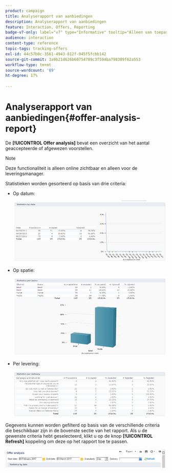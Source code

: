 ```yaml
---
product: campaign
title: Analyserapport van aanbiedingen
description: Analyserapport van aanbiedingen
feature: Interaction, Offers, Reporting
badge-v7-only: label="v7" type="Informative" tooltip="Alleen van toepassing op Campaign Classic v7"
audience: interaction
content-type: reference
topic-tags: tracking-offers
exl-id: 44c57b0c-3561-4943-812f-945f5fcbb142
source-git-commit: 3a9b21d626b60754789c3f594ba798309f62a553
workflow-type: tm+mt
source-wordcount: '89'
ht-degree: 17%

---
```


# Analyserapport van aanbiedingen{#offer-analysis-report}



De **[!UICONTROL Offer analysis]** bevat een overzicht van het aantal geaccepteerde of afgewezen voorstellen.

>[!NOTE]
>
>Deze functionaliteit is alleen online zichtbaar en alleen voor de leveringsmanager.

Statistieken worden gesorteerd op basis van drie criteria:

* Op datum:

  ![](assets/offer_report_perdate.png)

* Op spatie:

  ![](assets/offer_report_perspaces.png)

* Per levering:

  ![](assets/offer_report_perdeliveries.png)

Gegevens kunnen worden gefilterd op basis van de verschillende criteria die beschikbaar zijn in de bovenste sectie van het rapport. Als u de gewenste criteria hebt geselecteerd, klikt u op de knop **[!UICONTROL Refresh]** koppeling om deze op het rapport toe te passen.

![](assets/offer_report_criteria.png)
